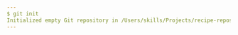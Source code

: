 ```yaml
---
$ git init
Initialized empty Git repository in /Users/skills/Projects/recipe-repository/.git/
---
```


